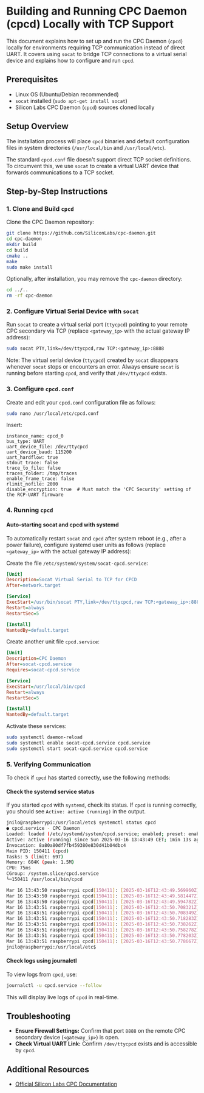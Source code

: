 # Building and Running CPC Daemon (cpcd) Locally with TCP Support

This document explains how to set up and run the CPC Daemon (`cpcd`)
locally for environments requiring TCP communication instead of direct
UART. It covers using `socat` to bridge TCP connections to a virtual serial
device and explains how to configure and run `cpcd`.

## Prerequisites

- Linux OS (Ubuntu/Debian recommended)
- `socat` installed (`sudo apt-get install socat`)
- Silicon Labs CPC Daemon (`cpcd`) sources cloned locally

## Setup Overview

The installation process will place `cpcd` binaries and default
configuration files in system directories (`/usr/local/bin` and
`/usr/local/etc`).

The standard `cpcd.conf` file doesn't support direct TCP socket
definitions. To circumvent this, we use `socat` to create a virtual UART
device that forwards communications to a TCP socket.

## Step-by-Step Instructions

### 1. Clone and Build `cpcd`

Clone the CPC Daemon repository:

```bash
git clone https://github.com/SiliconLabs/cpc-daemon.git
cd cpc-daemon
mkdir build
cd build
cmake ..
make
sudo make install
```

Optionally, after installation, you may remove the `cpc-daemon` directory:

```bash
cd ../..
rm -rf cpc-daemon
```

### 2. Configure Virtual Serial Device with `socat`

Run `socat` to create a virtual serial port (`ttycpcd`) pointing to your
remote CPC secondary via TCP (replace `<gateway_ip>` with the actual
gateway IP address):

```bash
sudo socat PTY,link=/dev/ttycpcd,raw TCP:<gateway_ip>:8888
```

Note: The virtual serial device (`ttycpcd`) created by `socat` disappears
whenever `socat` stops or encounters an error. Always ensure `socat` is
running before starting `cpcd`, and verify that `/dev/ttycpcd` exists.

### 3. Configure `cpcd.conf`

Create and edit your `cpcd.conf` configuration file as follows:

```bash
sudo nano /usr/local/etc/cpcd.conf
```

Insert:

```
instance_name: cpcd_0
bus_type: UART
uart_device_file: /dev/ttycpcd
uart_device_baud: 115200
uart_hardflow: true
stdout_trace: false
trace_to_file: false
traces_folder: /tmp/traces
enable_frame_trace: false
rlimit_nofile: 2000
disable_encryption: true  # Must match the 'CPC Security' setting of the RCP-UART firmware
```

### 4. Running `cpcd`

#### Auto-starting socat and cpcd with systemd

To automatically restart `socat` and `cpcd` after system reboot (e.g.,
after a power failure), configure systemd user units as follows (replace
`<gateway_ip>` with the actual gateway IP address):

Create the file `/etc/systemd/system/socat-cpcd.service`:

```ini
[Unit]
Description=Socat Virtual Serial to TCP for CPCD
After=network.target

[Service]
ExecStart=/usr/bin/socat PTY,link=/dev/ttycpcd,raw TCP:<gateway_ip>:8888
Restart=always
RestartSec=5

[Install]
WantedBy=default.target
```

Create another unit file `cpcd.service`:

```ini
[Unit]
Description=CPC Daemon
After=socat-cpcd.service
Requires=socat-cpcd.service

[Service]
ExecStart=/usr/local/bin/cpcd
Restart=always
RestartSec=5

[Install]
WantedBy=default.target
```

Activate these services:

```bash
sudo systemctl daemon-reload
sudo systemctl enable socat-cpcd.service cpcd.service
sudo systemctl start socat-cpcd.service cpcd.service
```

### 5. Verifying Communication

To check if `cpcd` has started correctly, use the following methods:

#### Check the systemd service status

If you started `cpcd` with `systemd`, check its status. If `cpcd` is
running correctly, you should see `Active: active (running)` in the output.

```bash
jnilo@raspberrypi:/usr/local/etc$ systemctl status cpcd
● cpcd.service - CPC Daemon
Loaded: loaded (/etc/systemd/system/cpcd.service; enabled; preset: enabled)
Active: active (running) since Sun 2025-03-16 13:43:49 CET; 1min 13s ago
Invocation: 8a80a80df7fb459380e830d41b04dbc4
Main PID: 150411 (cpcd)
Tasks: 5 (limit: 697)
Memory: 604K (peak: 1.5M)
CPU: 75ms
CGroup: /system.slice/cpcd.service
└─150411 /usr/local/bin/cpcd

Mar 16 13:43:50 raspberrypi cpcd[150411]: [2025-03-16T12:43:49.569960Z] Info : ENCRYPTION IS DISABLED
Mar 16 13:43:50 raspberrypi cpcd[150411]: [2025-03-16T12:43:49.581447Z] Info : Starting daemon in normal mode
Mar 16 13:43:50 raspberrypi cpcd[150411]: [2025-03-16T12:43:49.594782Z] Info : Connecting to Secondary...
Mar 16 13:43:51 raspberrypi cpcd[150411]: [2025-03-16T12:43:50.708321Z] Info : RX capability is 256 bytes
Mar 16 13:43:51 raspberrypi cpcd[150411]: [2025-03-16T12:43:50.708349Z] Info : Connected to Secondary
Mar 16 13:43:51 raspberrypi cpcd[150411]: [2025-03-16T12:43:50.718283Z] Info : Secondary Protocol v5
Mar 16 13:43:51 raspberrypi cpcd[150411]: [2025-03-16T12:43:50.738262Z] Info : Secondary CPC v4.4.5
Mar 16 13:43:51 raspberrypi cpcd[150411]: [2025-03-16T12:43:50.758278Z] Info : Secondary bus bitrate is 115200
Mar 16 13:43:51 raspberrypi cpcd[150411]: [2025-03-16T12:43:50.778203Z] Info : Secondary APP vUNDEFINED
Mar 16 13:43:51 raspberrypi cpcd[150411]: [2025-03-16T12:43:50.778667Z] Info : Daemon startup was successful. Waiting for client connections
jnilo@raspberrypi:/usr/local/etc$


```

#### Check logs using journalctl

To view logs from `cpcd`, use:

```bash
journalctl -u cpcd.service --follow
```

This will display live logs of `cpcd` in real-time.

## Troubleshooting

- **Ensure Firewall Settings:** Confirm that port `8888` on the remote CPC
  secondary device (`<gateway_ip>`) is open.
- **Check Virtual UART Link:** Confirm `/dev/ttycpcd` exists and is
  accessible by `cpcd`.

## Additional Resources

- [Official Silicon Labs CPC Documentation](https://docs.silabs.com/bluetooth/latest/multiprotocol-solution-linux/building-cpcd-locally#building-cpcd-locally)
